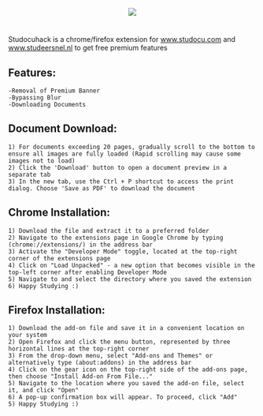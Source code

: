 <p align="center">
<img src="https://github.com/danieltyukov/studocuhack/assets/60662998/841574e5-d6cf-4ea9-975a-bcda51bf9240">
</p>

#

Studocuhack is a chrome/firefox extension for www.studocu.com and www.studeersnel.nl to get free premium features

## Features:
  
    -Removal of Premium Banner
    -Bypassing Blur
    -Downloading Documents

## Document Download:
  
    1) For documents exceeding 20 pages, gradually scroll to the bottom to ensure all images are fully loaded (Rapid scrolling may cause some images not to load)
    2) Click the 'Download' button to open a document preview in a separate tab
    3) In the new tab, use the Ctrl + P shortcut to access the print dialog. Choose 'Save as PDF' to download the document

## Chrome Installation:
    
    1) Download the file and extract it to a preferred folder 
    2) Navigate to the extensions page in Google Chrome by typing (chrome://extensions/) in the address bar
    3) Activate the "Developer Mode" toggle, located at the top-right corner of the extensions page
    4) Click on "Load Unpacked" - a new option that becomes visible in the top-left corner after enabling Developer Mode
    5) Navigate to and select the directory where you saved the extension
    6) Happy Studying :)

## Firefox Installation:
        
    1) Download the add-on file and save it in a convenient location on your system
    2) Open Firefox and click the menu button, represented by three horizontal lines at the top-right corner
    3) From the drop-down menu, select "Add-ons and Themes" or alternatively type (about:addons) in the address bar
    4) Click on the gear icon on the top-right side of the add-ons page, then choose "Install Add-on From File..."
    5) Navigate to the location where you saved the add-on file, select it, and click "Open"
    6) A pop-up confirmation box will appear. To proceed, click "Add"
    5) Happy Studying :)
